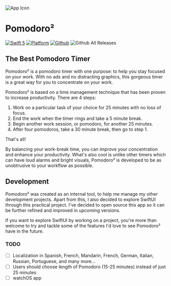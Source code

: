 ![App Icon](https://i.postimg.cc/ZR6W2RGJ/Pomodoro.png)
# Pomodoro²
[![Swift 5](https://img.shields.io/badge/swift-5-orange.svg?style=flat)](https://github.com/apple/swift)
[![Platform](http://img.shields.io/badge/platform-iOS-red.svg?style=flat)](https://developer.apple.com/macos/)
[![Github](http://img.shields.io/badge/github-aidev1065-green.svg?style=flat)](https://github.com/lukakerr)
![Github All Releases](https://img.shields.io/github/downloads/aidev1065/pomodoro/total.svg)

## The Best Pomodoro Timer
Pomodoro² is a pomodoro timer with one purpose: to help you stay focused on your work. With no ads and no distracting graphics, this gorgeous timer is a great way for you to concentrate on your work.

Pomodoro² is based on a time management technique that has been proven to increase productivity. There are 4 steps:
1. Work on a particular task of your choice for 25 minutes with no loss of focus.
2. End the work when the timer rings and take a 5 minute break.
3. Begin another work session, or pomodoro, for another 25 minutes.
4. After four pomodoros, take a 30 minute break, then go to step 1.

That's all!

By balancing your work-break time, you can improve your concentration and enhance your productivity. What's also cool is unlike other timers which can have loud alarms and bright visuals, Pomodoro² is developed to be as unobtrusive to your workflow as possible.

## Development
Pomodoro² was created as an internal tool, to help me manage my other development projects. Apart from this, I also decided to explore SwiftUI through this practical project. I've decided to open source this app so it can be further refined and improved in upcoming versions. 

If you want to explore SwiftUI by working on a project, you're more than welcome to try and tackle some of the features I'd love to see Pomodoro² have in the future.

### TODO
- [ ] Localization in Spanish, French, Mandarin, French, German, Italian, Russian, Portuguese, and many more...
- [ ] Users should choose length of Pomodoro (15-25 minutes) instead of just 25 minutes
- [ ] watchOS app

